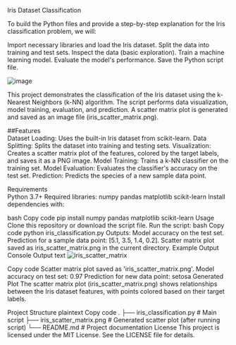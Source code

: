 Iris Dataset Classification 

To build the Python files and provide a step-by-step explanation for the Iris classification problem, we will:

Import necessary libraries and load the Iris dataset.
Split the data into training and test sets.
Inspect the data (basic exploration).
Train a machine learning model.
Evaluate the model's performance.
Save the Python script file.

![image](https://github.com/user-attachments/assets/066ab508-fd64-4c25-b6be-02915bdbe3e1)

This project demonstrates the classification of the Iris dataset using the k-Nearest Neighbors (k-NN) algorithm. The script performs data visualization, model training, evaluation, and prediction. A scatter matrix plot is generated and saved as an image file (iris_scatter_matrix.png).  

##Features  
Dataset Loading: Uses the built-in Iris dataset from scikit-learn.
Data Splitting: Splits the dataset into training and testing sets.
Visualization: Creates a scatter matrix plot of the features, colored by the target labels, and saves it as a PNG image.
Model Training: Trains a k-NN classifier on the training set.
Model Evaluation: Evaluates the classifier's accuracy on the test set.
Prediction: Predicts the species of a new sample data point.

Requirements  
Python 3.7+
Required libraries:
numpy
pandas
matplotlib
scikit-learn
Install dependencies with:

bash
Copy code
pip install numpy pandas matplotlib scikit-learn
Usage
Clone this repository or download the script file.
Run the script:
bash
Copy code
python iris_classification.py
Outputs:
Model accuracy on the test set.
Prediction for a sample data point: [5.1, 3.5, 1.4, 0.2].
Scatter matrix plot saved as iris_scatter_matrix.png in the current directory.
Example Output
Console Output
text
![iris_scatter_matrix](https://github.com/user-attachments/assets/0aa93573-49b0-446e-bf03-0bc652fe9a2f)

Copy code
Scatter matrix plot saved as 'iris_scatter_matrix.png'.
Model accuracy on test set: 0.97
Prediction for new data point: setosa
Generated Plot
The scatter matrix plot (iris_scatter_matrix.png) shows relationships between the Iris dataset features, with points colored based on their target labels.

Project Structure
plaintext
Copy code
.
├── iris_classification.py   # Main script
├── iris_scatter_matrix.png  # Generated scatter plot (after running script)
└── README.md                # Project documentation
License
This project is licensed under the MIT License. See the LICENSE file for details.

